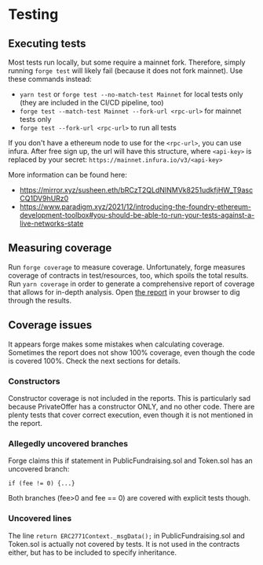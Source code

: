# Testing

## Executing tests

Most tests run locally, but some require a mainnet fork. Therefore, simply running `forge test` will likely fail (because it does not fork mainnet). Use these commands instead:

- `yarn test` or `forge test --no-match-test Mainnet` for local tests only (they are included in the CI/CD pipeline, too)
- `forge test --match-test Mainnet --fork-url <rpc-url>` for mainnet tests only
- `forge test --fork-url <rpc-url>` to run all tests

If you don't have a ethereum node to use for the `<rpc-url>`, you can use infura. After free sign up, the url will have this structure, where `<api-key>` is replaced by your secret:
`https://mainnet.infura.io/v3/<api-key>`

More information can be found here:

- https://mirror.xyz/susheen.eth/bRCzT2QLdNINMVk8251udkfjHW_T9ascCQ1DV9hURz0
- https://www.paradigm.xyz/2021/12/introducing-the-foundry-ethereum-development-toolbox#you-should-be-able-to-run-your-tests-against-a-live-networks-state

## Measuring coverage

Run `forge coverage` to measure coverage. Unfortunately, forge measures coverage of contracts in test/resources, too, which spoils the total results.
Run `yarn coverage` in order to generate a comprehensive report of coverage that allows for in-depth analysis. Open [the report](../coverage/index.html) in your browser to dig through the results.

## Coverage issues

It appears forge makes some mistakes when calculating coverage. Sometimes the report does not show 100% coverage, even though the code is covered 100%. Check the next sections for details.

### Constructors

Constructor coverage is not included in the reports. This is particularly sad because PrivateOffer has a constructor ONLY, and no other code. There are plenty tests that cover correct execution, even though it is not mentioned in the report.

### Allegedly uncovered branches

Forge claims this if statement in PublicFundraising.sol and Token.sol has an uncovered branch:

```solidity
if (fee != 0) {...}
```

Both branches (fee>0 and fee == 0) are covered with explicit tests though.

### Uncovered lines

The line `return ERC2771Context._msgData();` in PublicFundraising.sol and Token.sol is actually not covered by tests. It is not used in the contracts either, but has to be included to specify inheritance.

